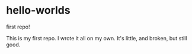 # hello-worlds
first repo!

This is my first repo. I wrote it all on my own. It's little, and broken, but still good.
